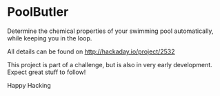 PoolButler
==========

Determine the chemical properties of your swimming pool automatically, while keeping you in the loop.

All details can be found on http://hackaday.io/project/2532

This project is part of a challenge, but is also in very early development. Expect great stuff to follow!

Happy Hacking
